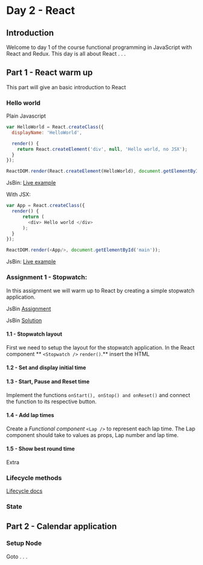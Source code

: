 # Day 2 - React

## Introduction
Welcome to day 1 of the course functional programming in JavaScript with React and Redux. This day is all about React . . .


## Part 1 - React warm up
This part will give an basic introduction to React

### Hello world

Plain Javascript
```javascript
var HelloWorld = React.createClass({
  displayName: 'HelloWorld',

  render() {
    return React.createElement('div', null, 'Hello world, no JSX');
  }
});

ReactDOM.render(React.createElement(HelloWorld), document.getElementById('app'));

```
JsBin: [Live example](http://jsbin.com/bejifoj/8/edit?js,output)

With JSX:
```javascript
var App = React.createClass({
  render() {
      return (
        <div> Hello world </div>
      );
  }
});

ReactDOM.render(<App/>, document.getElementById('main'));
```
JsBin: [Live example](http://jsbin.com/deluji/20/edit?html,js,output)

### Assignment 1 - Stopwatch:
In this assignment we will warm up to React by creating a simple stopwatch application.

JsBin [Assignment]()

JsBin [Solution](http://jsbin.com/bificad/96/edit?css,js,output)

#### 1.1 - Stopwatch layout
First we need to setup the layout for the stopwatch application. In the React component ** `<Stopwatch />` `render()`.** insert the HTML


#### 1.2 - Set and display initial time


#### 1.3 - Start, Pause and Reset time
Implement the functions `onStart(), onStop() and onReset()` and connect the function to its respective button.

#### 1.4 - Add lap times
Create a *Functional component* `<Lap />` to represent each lap time. The Lap component should take to values as props, Lap number and lap time.

#### 1.5 - Show best round time
Extra


### Lifecycle methods
[Lifecycle docs](https://facebook.github.io/react/docs/component-specs.html#lifecycle-methods)


### State




## Part 2 - Calendar application
### Setup Node
Goto . . .
